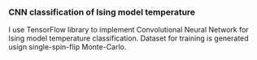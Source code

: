 ### CNN classification of Ising model temperature

I use TensorFlow library to implement Convolutional Neural Network for Ising model temperature classification.
Dataset for training is generated usign single-spin-flip Monte-Carlo.

